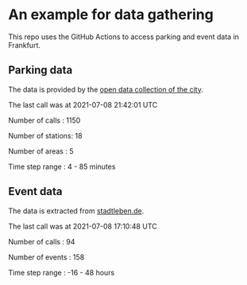 # An example for data gathering

This repo uses the GitHub Actions to access parking and event data in Frankfurt.

## Parking data
The data is provided by the [open data collection of the city](https://www.offenedaten.frankfurt.de/).

The last call was at 2021-07-08 21:42:01 UTC

Number of calls   : 1150

Number of stations:   18

Number of areas   :    5

Time step range   :    4 -   85 minutes


## Event data
The data is extracted from [stadtleben.de](https://stadtleben.de/frankfurt/).

The last call was at 2021-07-08 17:10:48 UTC

Number of calls   :  94

Number of events  : 158

Time step range   : -16 -  48 hours

